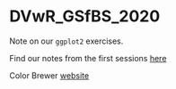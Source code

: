 # DVwR_GSfBS_2020

Note on our `ggplot2` exercises.

Find our notes from the first sessions [here](https://docs.google.com/document/d/1_NlN71gwpdWfBZlJxIUgnLEshyp_VELDAj_MFsHdgyE/edit?usp=sharing)

Color Brewer [website](www.colorbrewer2.org) 